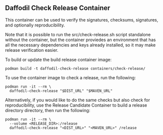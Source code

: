 <!--
  Licensed to the Apache Software Foundation (ASF) under one or more
  contributor license agreements.  See the NOTICE file distributed with
  this work for additional information regarding copyright ownership.
  The ASF licenses this file to You under the Apache License, Version 2.0
  (the "License"); you may not use this file except in compliance with
  the License.  You may obtain a copy of the License at

      http://www.apache.org/licenses/LICENSE-2.0

  Unless required by applicable law or agreed to in writing, software
  distributed under the License is distributed on an "AS IS" BASIS,
  WITHOUT WARRANTIES OR CONDITIONS OF ANY KIND, either express or implied.
  See the License for the specific language governing permissions and
  limitations under the License.
-->

## Daffodil Check Release Container

This container can be used to verify the signatures, checksums, signatures, and
optionally reproducibility.

Note that it is possible to run the src/check-release.sh script standalone
without the container, but the container proviedes an environment that has all
the necessary dependencies and keys already installed, so it may make release
verification easier.

To build or update the build release container image:

    podman build -t daffodil-check-release containers/check-release/

To use the container image to check a release, run the following:

    podman run -it --rm \
      daffodil-check-release "$DIST_URL" "$MAVEN_URL"

Alternatively, if you would like to do the same checks but also check for
reproducibility, use the Release Candidate Container to build a release
directory directory, then run the following:

    podman run -it --rm \
      --volume <RELEASE_DIR>:/release
      daffodil-check-release "<DIST_URL>" "<MAVEN_URL>" /release
